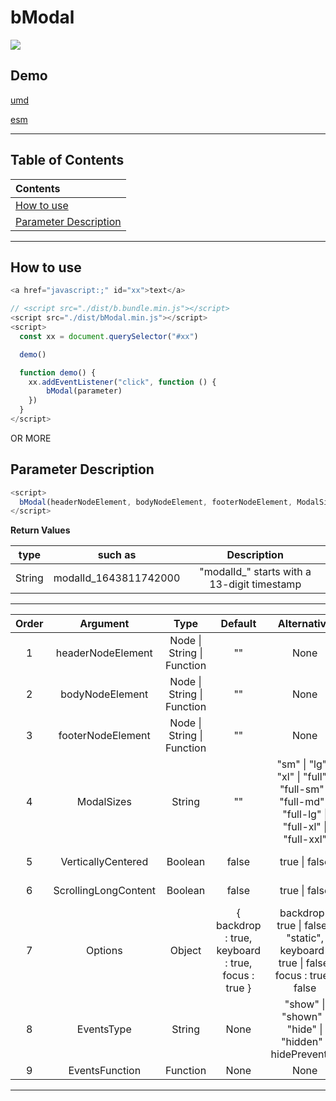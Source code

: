 # bModal

[![](https://img.shields.io/github/stars/ZhangChengLin/b-components.svg?style=social)](https://github.com/ZhangChengLin/b-components)

## Demo

[umd](../demo/umd/modal.html)

[esm](../demo/esm/modal.html)

---

## Table of Contents

| Contents                                        |
|:------------------------------------------------|
| [How to use](#how-to-use)                       |
| [Parameter Description](#parameter-description) |

---

## How to use

```javascript
<a href="javascript:;" id="xx">text</a>

// <script src="./dist/b.bundle.min.js"></script>
<script src="./dist/bModal.min.js"></script>
<script>
  const xx = document.querySelector("#xx")

  demo()

  function demo() {
    xx.addEventListener("click", function () {
        bModal(parameter)
    })
  }
</script>
```

OR MORE

## Parameter Description

```javascript
<script>
  bModal(headerNodeElement, bodyNodeElement, footerNodeElement, ModalSizes, VerticallyCentered, ScrollingLongContent, Options, EventsType, EventsFunction)
</script>
```

**Return Values**

|  type  |        such as        |                 Description                 |
|:------:|:---------------------:|:-------------------------------------------:|
| String | modalId_1643811742000 | "modalId_" starts with a 13-digit timestamp |

---

| Order |       Argument       |                Type                |                          Default                           |                                                           Alternative                                                            |                                                                  Description                                                                  |
|:-----:|:--------------------:|:----------------------------------:|:----------------------------------------------------------:|:--------------------------------------------------------------------------------------------------------------------------------:|:---------------------------------------------------------------------------------------------------------------------------------------------:|
|   1   |  headerNodeElement   | Node &#124; String &#124; Function |                             ""                             |                                                               None                                                               |                                                   h5.modal-title The content of the element                                                   |
|   2   |   bodyNodeElement    | Node &#124; String &#124; Function |                             ""                             |                                                               None                                                               |                                                   div.modal-body The content of the element                                                   |
|   3   |  footerNodeElement   | Node &#124; String &#124; Function |                             ""                             |                                                               None                                                               |                                                  div.modal-footer The content of the element                                                  |
|   4   |      ModalSizes      |               String               |                             ""                             | "sm" &#124; "lg" &#124; "xl" &#124; "full" &#124; "full-sm" &#124; "full-md" &#124; "full-lg" &#124; "full-xl" &#124; "full-xxl" | https://getbootstrap.com/docs/5.1/components/modal/#optional-sizes <br/> https://getbootstrap.com/docs/5.1/components/modal/#fullscreen-modal |
|   5   |  VerticallyCentered  |              Boolean               |                           false                            |                                                        true &#124; false                                                         |                                    https://getbootstrap.com/docs/5.1/components/modal/#vertically-centered                                    |
|   6   | ScrollingLongContent |              Boolean               |                           false                            |                                                        true &#124; false                                                         |                                  https://getbootstrap.com/docs/5.1/components/modal/#scrolling-long-content                                   |
|   7   |       Options        |               Object               | { backdrop : true,<br/>keyboard : true,<br/>focus : true } |          backdrop : true &#124; false &#124; "static",<br/>keyboard : true &#124; false,<br/>focus : true &#124; false           |                                          https://getbootstrap.com/docs/5.1/components/modal/#options                                          |
|   8   |      EventsType      |               String               |                            None                            |                             "show" &#124; "shown" &#124; "hide" &#124; "hidden" &#124; hidePrevented                             |                                          https://getbootstrap.com/docs/5.1/components/modal/#events                                           |
|   9   |    EventsFunction    |              Function              |                            None                            |                                                               None                                                               |                                          https://getbootstrap.com/docs/5.1/components/modal/#events                                           |

---
